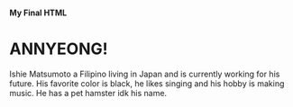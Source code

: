 <!DOCTYPE> 
<html>
<head>
 <h4> My Final HTML </h4>
  <h1> ANNYEONG! </h1> 
  </head>
<body>
  <p> Ishie Matsumoto a Filipino living in Japan and is currently working for his future. His favorite color is black, he likes singing and his hobby is making music. He has a pet hamster idk his name.
</html>
